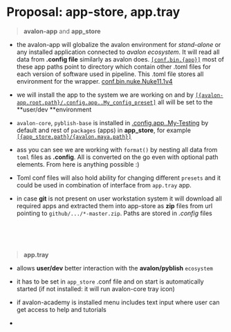 # Proposal: **app-store**, **app.tray**

> **avalon-app** and **app_store**

- the avalon-app will globalize the avalon environment for _stand-alone_ or any installed application connected to _avalon ecosystem_. It will read all data from **.config file** similarly as avalon does.  [`[conf.bin.{app}]`](https://github.com/jezscha/avalon-app/blob/682469d31b98510f6f6efb2b247f8550e445d105/.config.app_store..My-Testing#L18) most of these app paths point to directory which contain other .toml files for each version of software used in pipeline. This .toml file stores all environment for the wrapper. [conf.bin.nuke.Nuke11.1v4](https://github.com/jezscha/avalon-app/blob/682469d31b98510f6f6efb2b247f8550e445d105/app/bin/Nuke/Nuke11.1v4.toml#L12)

- we will install the app to the system we are working on and by [`[{avalon-app.root.path}/.config.app..My_config_preset]`](https://github.com/jezscha/avalon-app/blob/master/.config.app..My-Testing) all will be set to the **user/dev **environment

- `avalon-core`, `pyblish-base` is installed in [.config.app..My-Testing](https://github.com/jezscha/avalon-app/blob/master/.config.app..My-Testing) by default and rest of `packages` (apps) in **app_store**, for example [`[{app_store.path}/{avalon.maya.path}]`](https://github.com/jezscha/avalon-app/blob/a1f29e8de57fafe5edf8f4a8ba0a42eb171c7920/.config.app_store..My-Testing#L34)

- ass you can see we are working with `format()` by nesting all data from `toml` files as  **.config**. All is converted on the go even with optional path elements. From here is anything possible :)

- Toml conf files will also hold ability for changing different `presets` and it could be used in combination of interface from `app.tray` app.

- in case **git** is not present on user workstation system it will download all required apps and extracted them into app-store as **zip** files from url pointing to `github/.../*-master.zip`. Paths are stored in _.config_ files
</br>
</br>
</br>

> **app.tray**

- allows **user/dev** better interaction with the **avalon/pyblish** `ecosystem`

- it has to be set in `app_store` .conf file and on start is automatically started (if not installed: it will run avalon-core tray icon)

- if avalon-academy is installed menu includes text input where user can get access to help and tutorials

-
